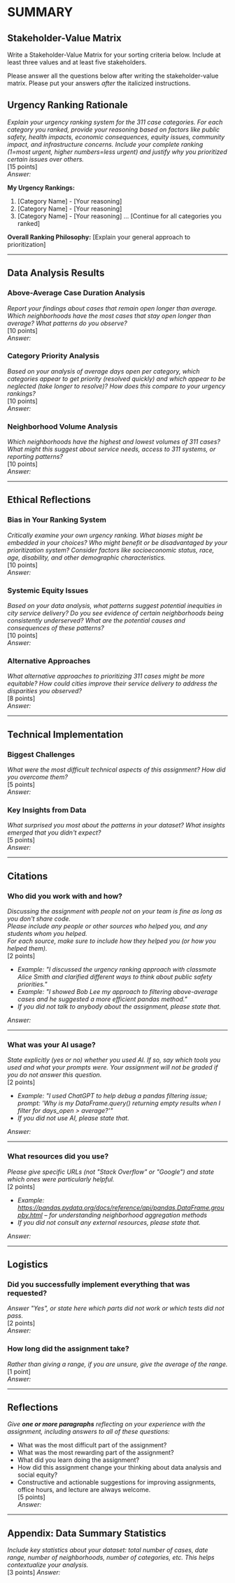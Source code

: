 # SUMMARY

## Stakeholder-Value Matrix

Write a Stakeholder-Value Matrix for your sorting criteria below. Include at least three values and at least five stakeholders.

Please answer all the questions below after writing the stakeholder-value matrix. Please put your answers *after* the italicized instructions.

## Urgency Ranking Rationale  
*Explain your urgency ranking system for the 311 case categories. For each category you ranked, provide your reasoning based on factors like public safety, health impacts, economic consequences, equity issues, community impact, and infrastructure concerns. Include your complete ranking (1=most urgent, higher numbers=less urgent) and justify why you prioritized certain issues over others.*  
[15 points]  
*Answer:*

**My Urgency Rankings:**
1. [Category Name] - [Your reasoning]
2. [Category Name] - [Your reasoning]
3. [Category Name] - [Your reasoning]
...
[Continue for all categories you ranked]

**Overall Ranking Philosophy:**
[Explain your general approach to prioritization]

---

## Data Analysis Results

### Above-Average Case Duration Analysis
*Report your findings about cases that remain open longer than average. Which neighborhoods have the most cases that stay open longer than average? What patterns do you observe?*  
[10 points]  
*Answer:*

### Category Priority Analysis  
*Based on your analysis of average days open per category, which categories appear to get priority (resolved quickly) and which appear to be neglected (take longer to resolve)? How does this compare to your urgency rankings?*  
[10 points]  
*Answer:*

### Neighborhood Volume Analysis
*Which neighborhoods have the highest and lowest volumes of 311 cases? What might this suggest about service needs, access to 311 systems, or reporting patterns?*  
[10 points]  
*Answer:*

---

## Ethical Reflections

### Bias in Your Ranking System
*Critically examine your own urgency ranking. What biases might be embedded in your choices? Who might benefit or be disadvantaged by your prioritization system? Consider factors like socioeconomic status, race, age, disability, and other demographic characteristics.*  
[10 points]  
*Answer:*

### Systemic Equity Issues
*Based on your data analysis, what patterns suggest potential inequities in city service delivery? Do you see evidence of certain neighborhoods being consistently underserved? What are the potential causes and consequences of these patterns?*  
[10 points]  
*Answer:*

### Alternative Approaches
*What alternative approaches to prioritizing 311 cases might be more equitable? How could cities improve their service delivery to address the disparities you observed?*  
[8 points]  
*Answer:*

---

## Technical Implementation

### Biggest Challenges
*What were the most difficult technical aspects of this assignment? How did you overcome them?*  
[5 points]  
*Answer:*

### Key Insights from Data
*What surprised you most about the patterns in your dataset? What insights emerged that you didn't expect?*  
[5 points]  
*Answer:*

---

## Citations

### Who did you work with and how?  
*Discussing the assignment with people not on your team is fine as long as you don't share code.*  
*Please include any people or other sources who helped you, and any students whom you helped.*  
*For each source, make sure to include how they helped you (or how you helped them).*  
[2 points]
* *Example: "I discussed the urgency ranking approach with classmate Alice Smith and clarified different ways to think about public safety priorities."*  
* *Example: "I showed Bob Lee my approach to filtering above-average cases and he suggested a more efficient pandas method."*  
* *If you did not talk to anybody about the assignment, please state that.*

*Answer:*

---

### What was your AI usage?  
*State explicitly (yes or no) whether you used AI. If so, say which tools you used and what your prompts were. Your assignment will not be graded if you do not answer this question.*  
[2 points]
* *Example: "I used ChatGPT to help debug a pandas filtering issue; prompt: 'Why is my DataFrame.query() returning empty results when I filter for days_open > average?'"*  
* *If you did not use AI, please state that.*

*Answer:*

---

### What resources did you use?  
*Please give specific URLs (not "Stack Overflow" or "Google") and state which ones were particularly helpful.*  
[2 points]
* *Example: https://pandas.pydata.org/docs/reference/api/pandas.DataFrame.groupby.html – for understanding neighborhood aggregation methods*  
* *If you did not consult any external resources, please state that.*

*Answer:*

---

## Logistics

### Did you successfully implement everything that was requested?  
*Answer "Yes", or state here which parts did not work or which tests did not pass.*  
[2 points]  
*Answer:*

### How long did the assignment take?  
*Rather than giving a range, if you are unsure, give the average of the range.*  
[1 point]  
*Answer:*

---

## Reflections  
*Give **one or more paragraphs** reflecting on your experience with the assignment, including answers to all of these questions:*  
* What was the most difficult part of the assignment?  
* What was the most rewarding part of the assignment?  
* What did you learn doing the assignment?  
* How did this assignment change your thinking about data analysis and social equity?
* Constructive and actionable suggestions for improving assignments, office hours, and lecture are always welcome.  
[5 points]  
*Answer:*

---

## Appendix: Data Summary Statistics
*Include key statistics about your dataset: total number of cases, date range, number of neighborhoods, number of categories, etc. This helps contextualize your analysis.*  
[3 points]
*Answer:*
